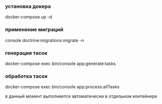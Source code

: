 ### установка докера
docker-compose up -d

### применение миграций
console doctrine:migrations:migrate -n

### генерация тасок
docker-compose exec bin/console app:generate:tasks

### обработка тасок
docker-compose exec bin/console app:process:allTasks

в данный момент выполняется автоматически в отдельном контейнере

